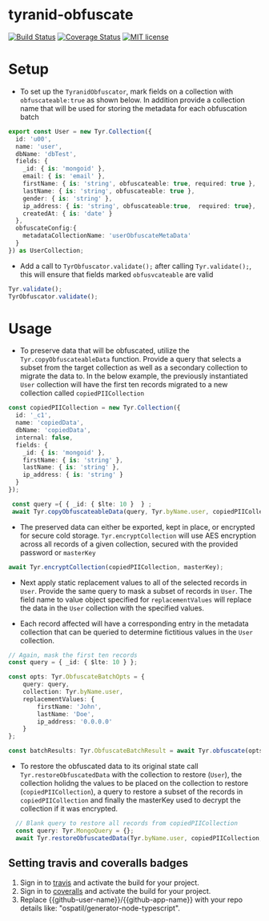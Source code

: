 # tyranid-obfuscate

[![Build Status](https://travis-ci.org/{{github-user-name}}/{{github-app-name}}.svg?branch=master)](https://travis-ci.org/{{github-user-name}}/{{github-app-name}}.svg?branch=master)
[![Coverage Status](https://coveralls.io/repos/github/{{github-user-name}}/{{github-app-name}}/badge.svg?branch=master)](https://coveralls.io/github/{{github-user-name}}/{{github-app-name}}?branch=master)
[![MIT license](http://img.shields.io/badge/license-MIT-brightgreen.svg)](http://opensource.org/licenses/MIT)

# Setup

- To set up the `TyranidObfuscator`, mark fields on a collection with `obfuscateable:true` as shown below. In addition provide a collection name that
will be used for storing the metadata for each obfuscation batch

```ts
export const User = new Tyr.Collection({
  id: 'u00',
  name: 'user',
  dbName: 'dbTest',
  fields: {
    _id: { is: 'mongoid' },
    email: { is: 'email' },
    firstName: { is: 'string', obfuscateable: true, required: true }, 
    lastName: { is: 'string', obfuscateable: true },
    gender: { is: 'string' },
    ip_address: { is: 'string', obfuscateable:true,  required: true},
    createdAt: { is: 'date' }
  },
  obfuscateConfig:{
    metadataCollectionName: 'userObfuscateMetaData'
  }
}) as UserCollection;
```

- Add a call to `TyrObfuscator.validate();` after calling `Tyr.validate();`, this will ensure that fields marked `obfusvcateable` are valid

```ts
Tyr.validate();
TyrObfuscator.validate();
```


# Usage

- To preserve data that will be obfuscated, utilize the `Tyr.copyObfuscateableData` function. Provide a query that selects a subset from the target collection as well as a secondary collection to migrate the data to. In the below example, the previously instantiated `User` collection will have the first ten records migrated to a new collection called `copiedPIICollection`

```ts
const copiedPIICollection = new Tyr.Collection({
  id: '_c1',
  name: 'copiedData',
  dbName: 'copiedData',
  internal: false,
  fields: {
    _id: { is: 'mongoid' },
    firstName: { is: 'string' },
    lastName: { is: 'string' },
    ip_address: { is: 'string' }
  }
});

 const query ={ { _id: { $lte: 10 }  } ;
 await Tyr.copyObfuscateableData(query, Tyr.byName.user, copiedPIICollection);
```

- The preserved data can either be exported, kept in place, or encrypted for secure cold storage.  `Tyr.encryptCollection` will use AES encryption across all records of a given collection, secured with the provided password or `masterKey`

```ts
await Tyr.encryptCollection(copiedPIICollection, masterKey);
```

- Next apply static replacement values to all of the selected records in `User`. Provide the same query to mask a subset of records in `User`.  The field name to value object specified for `replacementValues` will replace the data in the `User` collection with the specified values.  

- Each record affected will have a corresponding entry in the metadata collection that can be queried to determine fictitious values in the `User` collection. 

```ts
// Again, mask the first ten records
const query = { _id: { $lte: 10 } };

const opts: Tyr.ObfuscateBatchOpts = {
    query: query,
    collection: Tyr.byName.user,
    replacementValues: {
        firstName: 'John',
        lastName: 'Doe',
        ip_address: '0.0.0.0'
    }
};

const batchResults: Tyr.ObfuscateBatchResult = await Tyr.obfuscate(opts);
```



- To restore the obfuscated data to its original state call `Tyr.restoreObfuscatedData` with the collection to restore (`User`), the collection holidng the values to be placed on the collection to restore (`copiedPIICollection`), a query to restore a subset of the records in `copiedPIICollection` and finally the masterKey used to decrypt the collection if it was encrypted.

```ts
  // Blank query to restore all records from copiedPIICollection
  const query: Tyr.MongoQuery = {};
  await Tyr.restoreObfuscatedData(Tyr.byName.user, copiedPIICollection, query, masterKey);
```

## Setting travis and coveralls badges
1. Sign in to [travis](https://travis-ci.org/) and activate the build for your project.
2. Sign in to [coveralls](https://coveralls.io/) and activate the build for your project.
3. Replace {{github-user-name}}/{{github-app-name}} with your repo details like: "ospatil/generator-node-typescript".
